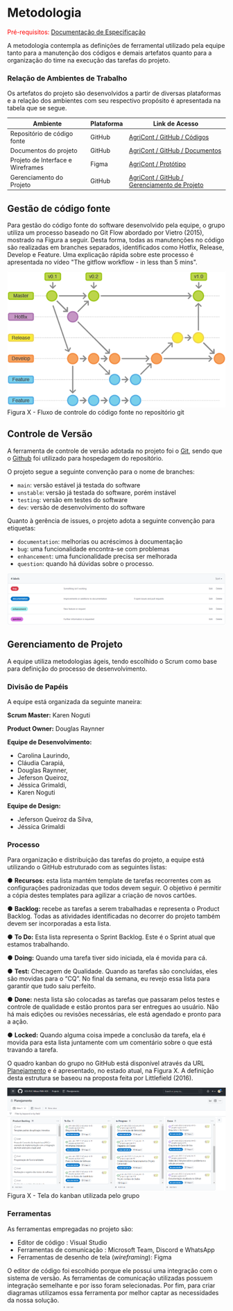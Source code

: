 
# Metodologia

<span style="color:red">Pré-requisitos: <a href="2-Especificação do Projeto.md"> Documentação de Especificação</a></span> 


A metodologia contempla as definições de ferramental utilizado pela equipe tanto para a manutenção dos códigos e demais artefatos quanto para a organização do time na execução das tarefas do projeto. 

### Relação de Ambientes de Trabalho 

Os artefatos do projeto são desenvolvidos a partir de diversas plataformas e a relação dos ambientes com seu respectivo propósito é apresentada na tabela que se segue.  

| Ambiente  | Plataforma | Link de Acesso | 
| ------------------- | ----------------|---------------|
|  Repositório de código fonte |  GitHub |  [AgriCont / GitHub / Códigos  ](https://github.com/ICEI-PUC-Minas-PMV-ADS/pmv-ads-2022-2-e2-proj-int-t5-projeto-agricont)            |
|  Documentos do projeto | GitHub |[AgriCont / GitHub / Documentos  ](https://github.com/ICEI-PUC-Minas-PMV-ADS/pmv-ads-2022-2-e2-proj-int-t5-projeto-agricont)                     | 
|  Projeto de Interface e Wireframes | Figma | [AgriCont / Protótipo   ](https://www.figma.com/files/project/67337787/Team-project?fuid=1153538250564335280)         |
|  Gerenciamento do Projeto |GitHub | [AgriCont / GitHub / Gerenciamento de Projeto  ](https://github.com/ICEI-PUC-Minas-PMV-ADS/pmv-ads-2022-2-e2-proj-int-t5-projeto-agricont)                  |


## Gestão de código fonte 

Para gestão do código fonte do software desenvolvido pela equipe, o grupo utiliza um processo baseado no Git Flow abordado por Vietro (2015), mostrado na Figura a seguir. Desta forma, todas as manutenções no código são realizadas em branches separados, identificados como Hotfix, Release, Develop e Feature. Uma explicação rápida sobre este processo é apresentada no vídeo "The gitflow workflow - in less than 5 mins". 

<img src="img/fluxo_controle_codigo.png">
Figura X - Fluxo de controle do código fonte no repositório git

## Controle de Versão

A ferramenta de controle de versão adotada no projeto foi o
[Git](https://git-scm.com/), sendo que o [Github](https://github.com/ICEI-PUC-Minas-PMV-ADS/pmv-ads-2022-2-e2-proj-int-t5-projeto-agricont)
foi utilizado para hospedagem do repositório.

O projeto segue a seguinte convenção para o nome de branches:

- `main`: versão estável já testada do software
- `unstable`: versão já testada do software, porém instável
- `testing`: versão em testes do software
- `dev`: versão de desenvolvimento do software

Quanto à gerência de issues, o projeto adota a seguinte convenção para
etiquetas:

- `documentation`: melhorias ou acréscimos à documentação
- `bug`: uma funcionalidade encontra-se com problemas
- `enhancement`: uma funcionalidade precisa ser melhorada
- `question`: quando há dúvidas sobre o processo. 
  

<img src="img/descricaoKanban.png" wight = 250>


## Gerenciamento de Projeto

A equipe utiliza metodologias ágeis, tendo escolhido o Scrum como base para definição do processo de desenvolvimento. 

### Divisão de Papéis

A equipe está organizada da seguinte maneira: 

**Scrum Master:** Karen Noguti

**Product Owner:** Douglas Raynner

**Equipe de Desenvolvimento:** 
- Carolina Laurindo,
- Cláudia Carapiá, 
- Douglas Raynner, 
- Jeferson Queiroz,
- Jéssica Grimaldi,
- Karen Noguti


**Equipe de Design:** 
- Jeferson Queiroz da Silva,
- Jéssica Grimaldi


### Processo

Para organização e distribuição das tarefas do projeto, a equipe está utilizando o GitHub estruturado com as seguintes listas:  

● **Recursos:** esta lista mantém template de tarefas recorrentes com as configurações padronizadas que todos devem seguir. O objetivo é permitir a cópia destes templates para agilizar a criação de novos cartões. 

● **Backlog:** recebe as tarefas a serem trabalhadas e representa o Product Backlog. Todas as atividades identificadas no decorrer do projeto também devem ser incorporadas a esta lista. 

● **To Do:** Esta lista representa o Sprint Backlog. Este é o Sprint atual que estamos trabalhando. 

● **Doing:** Quando uma tarefa tiver sido iniciada, ela é movida para cá. 

● **Test:** Checagem de Qualidade. Quando as tarefas são concluídas, eles são movidas para o “CQ”. No final da semana, eu revejo essa lista para garantir que tudo saiu perfeito.

● **Done:** nesta lista são colocadas as tarefas que passaram pelos testes e controle de qualidade e estão prontos para ser entregues ao usuário. Não há mais edições ou revisões necessárias, ele está agendado e pronto para a ação. 

● **Locked:** Quando alguma coisa impede a conclusão da tarefa, ela é movida para esta lista juntamente com um comentário sobre o que está travando a tarefa. 

O quadro kanban do grupo no GitHub está disponível através da URL  [Planejamento](https://github.com/ICEI-PUC-Minas-PMV-ADS/pmv-ads-2022-2-e2-proj-int-t5-projeto-agricont) e é apresentado, no estado atual, na Figura X. A definição desta estrutura se baseou na proposta feita por Littlefield (2016).

<img src="img/quadro_kanban.png">
Figura X - Tela do kanban utilizada pelo grupo
 
### Ferramentas

As ferramentas empregadas no projeto são:

- Editor de código : Visual Studio
- Ferramentas de comunicação : Microsoft Team, Discord e WhatsApp
- Ferramentas de desenho de tela (_wireframing_): Figma

O editor de código foi escolhido porque ele possui uma integração com o
sistema de versão. As ferramentas de comunicação utilizadas possuem
integração semelhante e por isso foram selecionadas. Por fim, para criar
diagramas utilizamos essa ferramenta por melhor captar as
necessidades da nossa solução.

